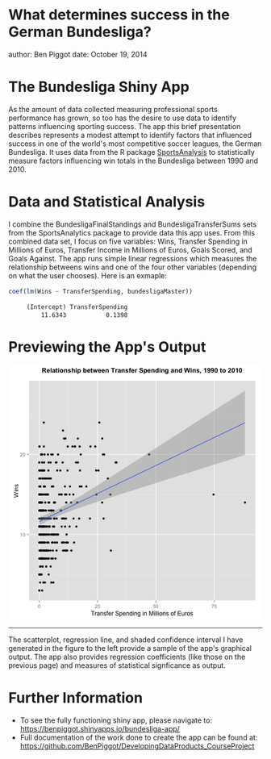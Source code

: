 What determines success in the German Bundesliga?
========================================================
author: Ben Piggot
date: October 19, 2014


The Bundesliga Shiny App
========================================================


As the amount of data collected measuring professional sports performance has grown, so too has the desire to use data to identify patterns influencing sporting success. The app this brief presentation describes represents a modest attempt to identify factors that influenced success in one of the world's most competitive soccer leagues, the German Bundesliga. It uses data from the R package [SportsAnalysis](http://cran.r-project.org/web/packages/SportsAnalytics/SportsAnalytics.pdf) to statistically measure factors influencing win totals in the Bundesliga between 1990 and 2010.


Data and Statistical Analysis
========================================================

I combine the BundesligaFinalStandings and BundesligaTransferSums sets from the SportsAnalytics package to provide data this app uses. From this combined data set, I focus on five variables: Wins, Transfer Spending in Millions of Euros, Transfer Income in Millions of Euros, Goals Scored, and Goals Against. The app runs simple linear regressions which measures the relationship betweens wins and one of the four other variables (depending on what the user chooses). Here is an exmaple:

```r
coef(lm(Wins ~ TransferSpending, bundesligaMaster))
```

```
     (Intercept) TransferSpending 
         11.6343           0.1398 
```
Previewing the App's Output
========================================================

![plot of chunk unnamed-chunk-3](bundesliga-figure/unnamed-chunk-3.png) 
***
The scatterplot, regression line, and shaded confidence interval I have generated in the figure to the left provide a sample of the app's graphical output. The app also provides regression coefficients (like those on the previous page) and measures of statistical signficance as output. 

Further Information
=========================================================
* To see the fully functioning shiny app, please navigate to: https://benpiggot.shinyapps.io/bundesliga-app/
* Full documentation of the work done to create the app can be found at: https://github.com/BenPiggot/DevelopingDataProducts_CourseProject
